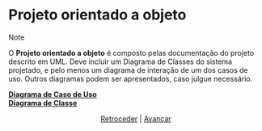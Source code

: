 # Projeto orientado a objeto

>[!NOTE]
>O **Projeto orientado a objeto** é composto pelas documentação do projeto descrito em UML. Deve incluir um Diagrama de Classes do sistema projetado, e pelo menos um diagrama de interação de um dos casos de uso. Outros diagramas podem ser apresentados, caso julgue necessário.


[**Diagrama de Caso de Uso**](/img/case-use-diagram.png)<br>
[**Diagrama de Classe**](/img/diagrama.png)<br>

<div align="center">

[Retroceder](analise.md) | [Avançar](implementacao.md)

</div>
